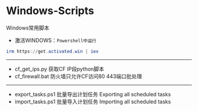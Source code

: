 # Windows-Scripts
Windows常用脚本

- 激活WINDOWS：`Powershell中运行`
```Powershell
irm https://get.activated.win | iex
```
---
- cf_get_ips.py 获取CF IP段python脚本
- cf_firewall.bat 防火墙只允许CF访问80 443端口批处理
---
- export_tasks.ps1 批量导出计划任务 Exporting all scheduled tasks 
- import_tasks.ps1 批量导入计划任务 Importing all scheduled tasks
